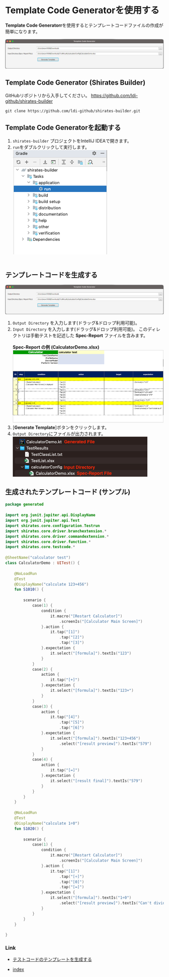 # Template Code Generatorを使用する

**Template Code Generatorr**を使用するとテンプレートコードファイルの作成が簡単になります。

![](_images/template_code_generator.png)

## Template Code Generator (Shirates Builder)

GitHubリポジトリから入手してください。
https://github.com/ldi-github/shirates-builder

```
git clone https://github.com/ldi-github/shirates-builder.git
```

## Template Code Generatorを起動する

1. `shirates-builder` プロジェクトをIntelliJ IDEAで開きます。
2. `run`をダブルクリックして実行します。<br>
   ![](../creating_screen_nickname_file/_images/screen_builder_run.png)<br><br>

## テンプレートコードを生成する

![](_images/template_code_generator.png)

1. `Output Directory` を入力します(ドラッグ&ドロップ利用可能)。<br>
2. `Input Directory` を入力します(ドラッグ&ドロップ利用可能)。 このディレクトリは手動テストを記述した **Spec-Report**
   ファイルを含みます。<br><br>
   **Spec-Report の例 (CalculatorDemo.xlsx)** <br>
   ![](_images/spec_report_calculator.png)
3. [**Generate Template**]ボタンをクリックします。
4. `Output Directory`にファイルが出力されます。 <br>
   ![](_images/directory_and_files.png)

## 生成されたテンプレートコード (サンプル)

```kotlin
package generated

import org.junit.jupiter.api.DisplayName
import org.junit.jupiter.api.Test
import shirates.core.configuration.Testrun
import shirates.core.driver.branchextension.*
import shirates.core.driver.commandextension.*
import shirates.core.driver.function.*
import shirates.core.testcode.*

@SheetName("calculator test")
class CalculatorDemo : UITest() {

    @NoLoadRun
    @Test
    @DisplayName("calculate 123+456")
    fun S1010() {
		
        scenario {
            case(1) {
                condition {
                    it.macro("[Restart Calculator]")
                        .screenIs("[Calculator Main Screen]")
                }.action {
                    it.tap("[1]")
                        .tap("[2]")
                        .tap("[3]")
                }.expectation {
                    it.select("[formula]").textIs("123")
                }
            }
            case(2) {
                action {
                    it.tap("[+]")
                }.expectation {
                    it.select("[formula]").textIs("123+")
                }
            }
            case(3) {
                action {
                    it.tap("[4]")
                        .tap("[5]")
                        .tap("[6]")
                }.expectation {
                    it.select("[formula]").textIs("123+456")
                        .select("[result preview]").textIs("579")
                }
            }
            case(4) {
                action {
                    it.tap("[=]")
                }.expectation {
                    it.select("[result final]").textIs("579")
                }
            }
        }
    }

    @NoLoadRun
    @Test
    @DisplayName("calculate 1÷0")
    fun S1020() {

        scenario {
            case(1) {
                condition {
                    it.macro("[Restart Calculator]")
                        .screenIs("[Calculator Main Screen]")
                }.action {
                    it.tap("[1]")
                        .tap("[÷]")
                        .tap("[0]")
                        .tap("[=]")
                }.expectation {
                    it.select("[formula]").textIs("1÷0")
                        .select("[result preview]").textIs("Can't divide by 0")
                }
            }
        }
    }

}
```

### Link

- [テストコードのテンプレートを生成する](generating_test_code_template_ja.md)


- [index](../../index_ja.md)
